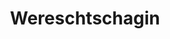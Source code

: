 ---
title: Wereschtschagin
name: Wereschtschagin
alias: Wereschtschagin
group: Sonstige
info: Kaufmannssohn
priority: 4
---